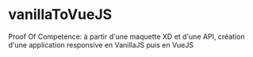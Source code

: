 # vanillaToVueJS
Proof Of Competence: à partir d'une maquette XD et d'une API, création d'une application responsive en VanillaJS puis en VueJS
